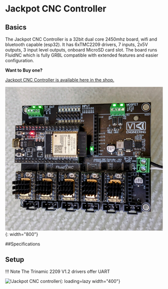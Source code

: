 # Jackpot CNC Controller

## Basics

The Jackpot CNC Controller is a 32bit dual core 2450mhz board, wifi and bluetooth capable (esp32). It has 6xTMC2209 drivers, 7 inputs, 2x5V outputs, 3 input level outputs, onboard 
MicroSD card slot. The board runs FluidNC which is fully GRBL compatible with extended features and easier configuration.

**Want to Buy one?**

[Jackpot CNC Controller is available here in the shop.](https://www.v1e.com/collections/parts/products/)

![!Jackpot CNC controller](../img/jackpot/jp7.jpg){: width="800"}

##Specifications

## Setup

!!! Note
    The Trinamic 2209 V1.2 drivers offer UART 


![!Jackpot CNC controller](../img/jackpot/jackpot.jpg){: loading=lazy width="400"}
